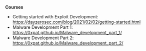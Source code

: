 

**Courses**

- Getting started with Exploit Development: https://dayzerosec.com/blog/2021/02/02/getting-started.html
- Malware Development Part 1: https://0xpat.github.io/Malware_development_part_1/
- Malware Development Part 2: https://0xpat.github.io/Malware_development_part_2/